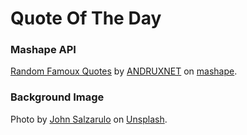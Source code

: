 # Quote Of The Day
### Mashape API
[Random Famoux Quotes](https://market.mashape.com/andruxnet/random-famoux-quotes) by [ANDRUXNET](https://market.mashape.com/andruxnet) on [mashape](https://market.mashape.com).
### Background Image
Photo by [John Salzarulo](https://unsplash.com/@johnsalzarulo) on [Unsplash](https://unsplash.com).
